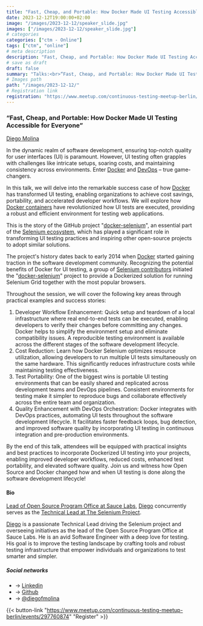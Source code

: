 ```yaml
---
title: "Fast, Cheap, and Portable: How Docker Made UI Testing Accessible for Everyone"
date: 2023-12-12T19:00:00+02:00
image: "/images/2023-12-12/speaker_slide.jpg"
images: ["/images/2023-12-12/speaker_slide.jpg"]
# categories
categories: ["ctm - Online"]
tags: ["ctm", "online"]
# meta description
description: "Fast, Cheap, and Portable: How Docker Made UI Testing Accessible for Everyone"
# save as draft
draft: false
summary: "Talks:<br>“Fast, Cheap, and Portable: How Docker Made UI Testing Accessible for Everyone” (Diego Molina)"
# Images path
path: "/images/2023-12-12/"
# Registration link
registration: "https://www.meetup.com/continuous-testing-meetup-berlin/events/297760874"
---
```


### “Fast, Cheap, and Portable: How Docker Made UI Testing Accessible for Everyone”

[Diego Molina](https://www.linkedin.com/in/bahmutov)

In the dynamic realm of software development, ensuring top-notch quality for user interfaces (UI) is paramount. However, UI testing often grapples with challenges like intricate setups, soaring costs, and maintaining consistency across environments. Enter [Docker](https://docs.docker.com/get-started/) and [DevOps](https://docs.microsoft.com/en-us/azure/devops/learn/what-is-devops) – true game-changers.

In this talk, we will delve into the remarkable success case of how [Docker](https://docs.docker.com/) has transformed UI testing, enabling organizations to achieve cost savings, portability, and accelerated developer workflows. We will explore how [Docker containers](https://docs.docker.com/get-started/) have revolutionized how UI tests are executed, providing a robust and efficient environment for testing web applications.

This is the story of the GitHub project "[docker-selenium](https://github.com/SeleniumHQ/docker-selenium)", an essential part of the [Selenium ecosystem](https://www.selenium.dev/documentation/en/), which has played a significant role in transforming UI testing practices and inspiring other open-source projects to adopt similar solutions. 

The project's history dates back to early 2014 when [Docker](https://docs.docker.com/) started gaining traction in the software development community. Recognizing the potential benefits of Docker for UI testing, a group of [Selenium contributors](https://www.selenium.dev/about/) initiated the "[docker-selenium](https://github.com/SeleniumHQ/docker-selenium)" project to provide a Dockerized solution for running Selenium Grid together with the most popular browsers.

Throughout the session, we will cover the following key areas through practical examples and success stories:

1. Developer Workflow Enhancement: Quick setup and teardown of a local infrastructure where real end-to-end tests can be executed, enabling developers to verify their changes before committing any changes. Docker helps to simplify the environment setup and eliminate compatibility issues. A reproducible testing environment is available across the different stages of the software development lifecycle.
2. Cost Reduction: Learn how Docker Selenium optimizes resource utilization, allowing developers to run multiple UI tests simultaneously on the same hardware. This significantly reduces infrastructure costs while maintaining testing effectiveness.
3. Test Portability: One of the biggest wins is portable UI testing environments that can be easily shared and replicated across development teams and DevOps pipelines. Consistent environments for testing make it simpler to reproduce bugs and collaborate effectively across the entire team and organization.
4. Quality Enhancement with DevOps Orchestration: Docker integrates with DevOps practices, automating UI tests throughout the software development lifecycle. It facilitates faster feedback loops, bug detection, and improved software quality by incorporating UI testing in continuous integration and pre-production environments.

By the end of this talk, attendees will be equipped with practical insights and best practices to incorporate Dockerized UI testing into your projects, enabling improved developer workflows, reduced costs, enhanced test portability, and elevated software quality. Join us and witness how Open Source and Docker changed how and when UI testing is done along the software development lifecycle!

#### Bio

[Lead of Open Source Program Office at Sauce Labs](https://saucelabs.com/opensource), [Diego](https://www.linkedin.com/in/diemol) concurrently serves as the [Technical Lead at The Selenium Project](https://www.selenium.dev/documentation/en/).

[Diego](https://www.linkedin.com/in/diemol) is a passionate Technical Lead driving the Selenium project and overseeing initiatives as the lead of the Open Source Program Office at Sauce Labs. He is an avid Software Engineer with a deep love for testing. His goal is to improve the testing landscape by crafting tools and robust testing infrastructure that empower individuals and organizations to test smarter and simpler.

##### Social networks

- <i class="fa fa-linkedin"></i> -> [Linkedin](https://www.linkedin.com/in/diemol)
- <i class="fa fa-github"></i> -> [Github](https://github.com/diemol)
- <i class="fa fa-twitter"></i> -> [@diegofmolina](https://twitter.com/diegofmolina)

{{< button-link "https://www.meetup.com/continuous-testing-meetup-berlin/events/297760874" "Register" >}}
